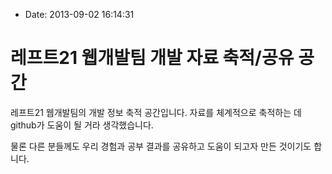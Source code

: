 - Date: 2013-09-02 16:14:31

레프트21 웹개발팀 개발 자료 축적/공유 공간
================================

레프트21 웹개발팀의 개발 정보 축적 공간입니다. 자료를 체계적으로 축적하는 데 github가 도움이 될 거라 생각했습니다. 

물론 다른 분들께도 우리 경험과 공부 결과를 공유하고 도움이 되고자 만든 것이기도 합니다.
